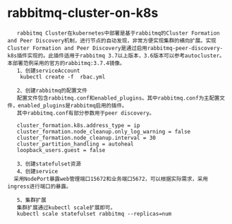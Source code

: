 # rabbitmq-cluster-on-k8s

       rabbitmq Cluster在kubernetes中部署是基于rabbitmq的Cluster Formation and Peer Discovery机制，进行节点的自动发现，非常方便实现集群的横向扩展。实现Cluster Formation and Peer Discovery是通过启用rabbitmq-peer-discovery-k8s插件实现的。此插件适用于rabbitmq 3.7以上版本，3.6版本可以参考autocluster。本部署范例采用的官方的rabbitmq:3.7.4镜像。
       1、创建serviceAccount
        kubectl create -f  rbac.yml

       2、创建rabbitmq的配置文件
       配置文件包含rabbitmq.conf和enabled_plugins。其中rabbitmq.conf为主配置文件，enabled_plugins是rabbitmq启用的插件。
       其中rabbitmq.conf有部分参数用于peer discovery。

       cluster_formation.k8s.address_type = ip
       cluster_formation.node_cleanup.only_log_warning = false
       cluster_formation.node_cleanup.interval = 30
       cluster_partition_handling = autoheal
       loopback_users.guest = false

       3、创建statefulset资源
       4、创建service
      采用NodePort暴露web管理端口15672和业务端口5672，可以根据实际需求，采用ingress进行端口的暴露。
      
       5、集群扩展
       集群扩展通过kubectl scale扩展即可。
       kubectl scale statefulset rabbitmq --replicas=num
